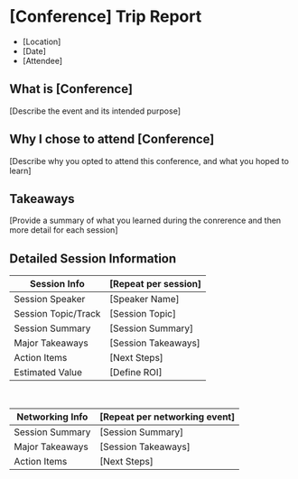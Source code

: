 # [Conference] Trip Report
* [Location]
* [Date]
* [Attendee]

## What is [Conference]
[Describe the event and its intended purpose]

## Why I chose to attend [Conference]
[Describe why you opted to attend this conference, and what you hoped to learn]

## Takeaways
[Provide a summary of what you learned during the conrerence and then more detail for each session]

## Detailed Session Information

| Session Info | [Repeat per session] |
| --- | - |
| Session Speaker | [Speaker Name] |
| Session Topic/Track | [Session Topic] |
| Session Summary | [Session Summary] |
| Major Takeaways | [Session Takeaways] |
| Action Items | [Next Steps] |
| Estimated Value | [Define ROI] |
</br>

| Networking Info | [Repeat per networking event] |
| --- | - |
| Session Summary | [Session Summary] |
| Major Takeaways | [Session Takeaways] |
| Action Items | [Next Steps] |

